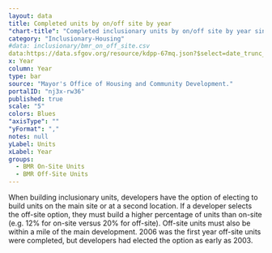 ```yaml
---
layout: data
title: Completed units by on/off site by year
"chart-title": "Completed inclusionary units by on/off site by year since 1992"
category: "Inclusionary-Housing"
#data: inclusionary/bmr_on_off_site.csv
data:https://data.sfgov.org/resource/kdpp-67mq.json?$select=date_trunc_y(completion_date)+as+year,sum(total_bmrs_off_site) AS BMR_Off_Site_Units,sum(total_bmrs_on_site) AS BMR_On_Site_Units&$group=year&$where=completion_date%3E%271991-01-01%27&$order=year
x: Year
column: Year
type: bar
source: "Mayor's Office of Housing and Community Development."
portalID: "nj3x-rw36"
published: true
scale: "5"
colors: Blues
"axisType": ""
"yFormat": ","
notes: null
yLabel: Units
xLabel: Year
groups:
  - BMR On-Site Units
  - BMR Off-Site Units
---
```


When building inclusionary units, developers have the option of electing to build units on the main site or at a second location. If a developer selects the off-site option, they must build a higher percentage of units than on-site (e.g. 12% for on-site versus 20% for off-site). Off-site units must also be within a mile of the main development. 2006 was the first year off-site units were completed, but developers had elected the option as early as 2003.
